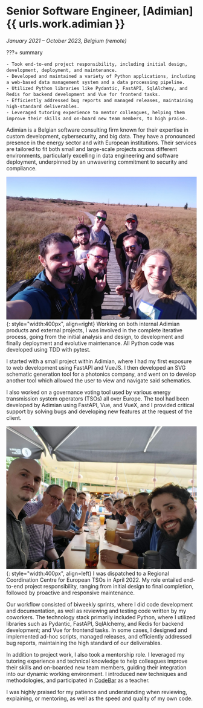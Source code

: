 # Senior Software Engineer, [Adimian]{{ urls.work.adimian }}
_January 2021 &ndash; October 2023, Belgium (remote)_

???+ summary

    - Took end-to-end project responsibility, including initial design, development, deployment, and maintenance.
    - Developed and maintained a variety of Python applications, including a web-based data management system and a data processing pipeline.
    - Utilized Python libraries like Pydantic, FastAPI, SqlAlchemy, and Redis for backend development and Vue for frontend tasks.
    - Efficiently addressed bug reports and managed releases, maintaining high-standard deliverables.
    - Leveraged tutoring experience to mentor colleagues, helping them improve their skills and on-board new team members, to high praise.

Adimian is a Belgian software consulting firm known for their expertise in custom development, cybersecurity, and big data.
They have a pronounced presence in the energy sector and with European institutions.
Their services are tailored to fit both small and large-scale projects across different environments,
particularly excelling in data engineering and software deployment, underpinned by an unwavering commitment to security and compliance.

![Adimian weekend](../../assets/images/adimian_weekend.jpg){: style="width:400px", align=right}
Working on both internal Adimian products and external projects, I was involved in the complete iterative process,
going from the initial analysis and design, to development and finally deployment and evolutive maintenance.
All Python code was developed using TDD with pytest.

I started with a small project within Adimian, where I had my first exposure to web development using FastAPI and VueJS.
I then developed an SVG schematic generation tool for a photonics company,
and went on to develop another tool which allowed the user to view and navigate said schematics.

I also worked on a governance voting tool used by various energy transmission system operators (TSOs) all over Europe.
The tool had been developed by Adimian using FastAPI, Vue, and VueX,
and I provided critical support by solving bugs and developing new features at the request of the client.

![Client petanque](../../assets/images/client_petanque.jpg){: style="width:400px", align=left}
I was dispatched to a Regional Coordination Centre for European TSOs in April 2022.
My role entailed end-to-end project responsibility, ranging from initial design to final completion,
followed by proactive and responsive maintenance.

Our workflow consisted of biweekly sprints, where I did code development and documentation, as well as reviewing and testing code written by my coworkers.
The technology stack primarily included Python, where I utilized libraries such as
Pydantic, FastAPI, SqlAlchemy, and Redis for backend development; and Vue for frontend tasks.
In some cases, I designed and implemented ad-hoc scripts, managed releases, and efficiently addressed bug reports,
maintaining the high standard of our deliverables.

In addition to project work, I also took a mentorship role.
I leveraged my tutoring experience and technical knowledge to help colleagues improve their skills and on-boarded new team members,
guiding their integration into our dynamic working environment.
I introduced new techniques and methodologies, and participated in [CodeBar](https://codebar.io/workshops/2547) as a teacher.

I was highly praised for my patience and understanding when reviewing, explaining, or mentoring, as well as the speed and quality of my own code.
